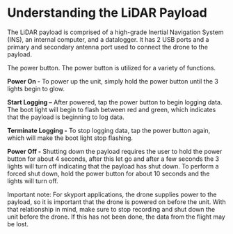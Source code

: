 # Understanding the LiDAR Payload

The LiDAR payload is comprised of a high-grade Inertial Navigation System (INS), an internal computer, and a datalogger. It has 2 USB ports and a primary and secondary antenna port used to connect the drone to the payload.

The power button. The power button is utilized for a variety of functions.

**Power On -** To power up the unit, simply hold the power button until the 3 lights begin to glow. 

**Start Logging –** After powered, tap the power button to begin logging data. The boot light will begin to flash between red and green, which indicates that the payload is beginning to log data. 

**Terminate Logging -** To stop logging data, tap the power button again, which will make the boot light stop flashing. 

**Power Off -** Shutting down the payload requires the user to hold the power button for about 4 seconds, after this let go and after a few seconds the 3 lights will turn off indicating that the payload has shut down. To perform a forced shut down, hold the power button for about 10 seconds and the lights will turn off.

Important note: For skyport applications, the drone supplies power to the payload, so it is important that the drone is powered on before the unit. With that relationship in mind, make sure to stop recording and shut down the unit before the drone. If this has not been done, the data from the flight may be lost. 